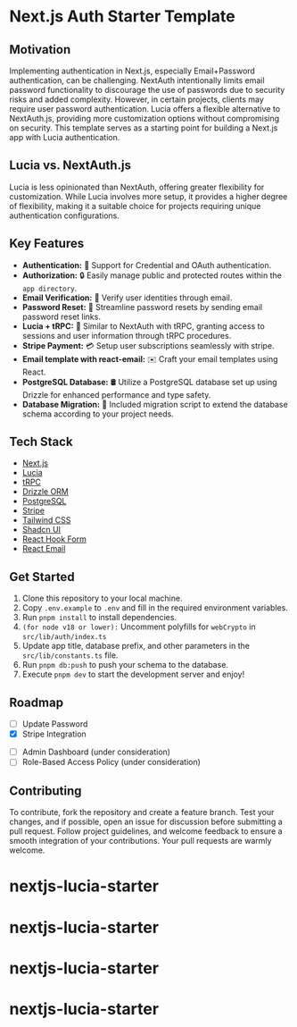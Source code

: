 # Next.js Auth Starter Template

## Motivation

Implementing authentication in Next.js, especially Email+Password authentication, can be challenging. NextAuth intentionally limits email password functionality to discourage the use of passwords due to security risks and added complexity. However, in certain projects, clients may require user password authentication. Lucia offers a flexible alternative to NextAuth.js, providing more customization options without compromising on security. This template serves as a starting point for building a Next.js app with Lucia authentication.

## Lucia vs. NextAuth.js

Lucia is less opinionated than NextAuth, offering greater flexibility for customization. While Lucia involves more setup, it provides a higher degree of flexibility, making it a suitable choice for projects requiring unique authentication configurations.

## Key Features

- **Authentication:** 💼 Support for Credential and OAuth authentication.
- **Authorization:** 🔒 Easily manage public and protected routes within the `app directory`.
- **Email Verification:** 📧 Verify user identities through email.
- **Password Reset:** 🔑 Streamline password resets by sending email password reset links.
- **Lucia + tRPC:** 🔄 Similar to NextAuth with tRPC, granting access to sessions and user information through tRPC procedures.
- **Stripe Payment:** 💳 Setup user subscriptions seamlessly with stripe.
- **Email template with react-email:** ✉️ Craft your email templates using React.
- **PostgreSQL Database:** 🛢️ Utilize a PostgreSQL database set up using Drizzle for enhanced performance and type safety.
- **Database Migration:** 🚀 Included migration script to extend the database schema according to your project needs.

## Tech Stack

- [Next.js](https://nextjs.org)
- [Lucia](https://lucia-auth.com/)
- [tRPC](https://trpc.io)
- [Drizzle ORM](https://orm.drizzle.team/)
- [PostgreSQL](https://www.postgresql.org/)
- [Stripe](https://stripe.com/)
- [Tailwind CSS](https://tailwindcss.com)
- [Shadcn UI](https://ui.shadcn.com/)
- [React Hook Form](https://www.react-hook-form.com/)
- [React Email](https://react.email/)

## Get Started

1. Clone this repository to your local machine.
2. Copy `.env.example` to `.env` and fill in the required environment variables.
3. Run `pnpm install` to install dependencies.
4. `(for node v18 or lower):` Uncomment polyfills for `webCrypto` in `src/lib/auth/index.ts`
5. Update app title, database prefix, and other parameters in the `src/lib/constants.ts` file.
6. Run `pnpm db:push` to push your schema to the database.
7. Execute `pnpm dev` to start the development server and enjoy!

## Roadmap

- [ ] Update Password
- [x] Stripe Integration
<!-- - [x] API Rate-Limiting see branch - [upstash-ratelimiting](https://github.com/iamtouha/next-lucia-auth/tree/upstash-ratelimiting) -->
- [ ] Admin Dashboard (under consideration)
- [ ] Role-Based Access Policy (under consideration)

## Contributing

To contribute, fork the repository and create a feature branch. Test your changes, and if possible, open an issue for discussion before submitting a pull request. Follow project guidelines, and welcome feedback to ensure a smooth integration of your contributions. Your pull requests are warmly welcome.
# nextjs-lucia-starter
# nextjs-lucia-starter
# nextjs-lucia-starter
# nextjs-lucia-starter
